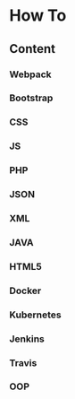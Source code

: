 # How To

## Content

### Webpack

### Bootstrap

### CSS

### JS

### PHP

### JSON

### XML

### JAVA

### HTML5

### Docker

### Kubernetes

### Jenkins

### Travis

### OOP
